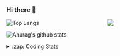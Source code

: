 ### Hi there 👋

<!--
**tao8687/tao8687** is a ✨ _special_ ✨ repository because its `README.md` (this file) appears on your GitHub profile.

Here are some ideas to get you started:

- 🔭 I’m currently working on ...
- 🌱 I’m currently learning ...
- 👯 I’m looking to collaborate on ...
- 🤔 I’m looking for help with ...
- 💬 Ask me about ...
- 📫 How to reach me: ...
- 😄 Pronouns: ...
- ⚡ Fun fact: ...
-->

<img align='right' src="https://media.giphy.com/media/M9gbBd9nbDrOTu1Mqx/giphy.gif" width="240">

  
![Top Langs](https://github-readme-stats.vercel.app/api/top-langs/?username=tao8687&layout=compact&title_color=23238E&text_color=A67D3D)

![Anurag's github stats](https://github-readme-stats.vercel.app/api?username=tao8687&show_icons=true&&text_color=A67D3D&title_color=23238E&show_icons=false&count_private=true&hide=stars)

<details>
  <summary>:zap: Coding Stats</summary>
  <br>
    
<!--START_SECTION:waka-->
![Code Time](http://img.shields.io/badge/Code%20Time-2%2C126%20hrs%2031%20mins-blue)

![Profile Views](http://img.shields.io/badge/Profile%20Views-0-blue)

**🐱 My GitHub Data** 

> 📦 1.5 MB Used in GitHub's Storage 
 > 
> 🏆 225 Contributions in the Year 2025
 > 
> 🚫 Not Opted to Hire
 > 
> 📜 63 Public Repositories 
 > 
> 🔑 24 Private Repositories 
 > 
**I'm an Early 🐤** 

```text
🌞 Morning                1827 commits        ██████████████████████░░░   89.56 % 
🌆 Daytime                90 commits          █░░░░░░░░░░░░░░░░░░░░░░░░   04.41 % 
🌃 Evening                119 commits         █░░░░░░░░░░░░░░░░░░░░░░░░   05.83 % 
🌙 Night                  4 commits           ░░░░░░░░░░░░░░░░░░░░░░░░░   00.20 % 
```
📅 **I'm Most Productive on Wednesday** 

```text
Monday                   293 commits         ████░░░░░░░░░░░░░░░░░░░░░   14.36 % 
Tuesday                  279 commits         ███░░░░░░░░░░░░░░░░░░░░░░   13.68 % 
Wednesday                349 commits         ████░░░░░░░░░░░░░░░░░░░░░   17.11 % 
Thursday                 273 commits         ███░░░░░░░░░░░░░░░░░░░░░░   13.38 % 
Friday                   289 commits         ████░░░░░░░░░░░░░░░░░░░░░   14.17 % 
Saturday                 283 commits         ███░░░░░░░░░░░░░░░░░░░░░░   13.87 % 
Sunday                   274 commits         ███░░░░░░░░░░░░░░░░░░░░░░   13.43 % 
```


📊 **This Week I Spent My Time On** 

```text
🕑︎ Time Zone: Asia/Shanghai

💬 Programming Languages: 
Other                    39 mins             █████████░░░░░░░░░░░░░░░░   35.86 % 
Protocol Buffer          22 mins             █████░░░░░░░░░░░░░░░░░░░░   20.11 % 
XML                      20 mins             █████░░░░░░░░░░░░░░░░░░░░   18.23 % 
JSON                     9 mins              ██░░░░░░░░░░░░░░░░░░░░░░░   08.79 % 
C++                      8 mins              ██░░░░░░░░░░░░░░░░░░░░░░░   08.11 % 

🔥 Editors: 
VS Code                  1 hr 47 mins        ████████████████████████░   97.28 % 
Cursor                   3 mins              █░░░░░░░░░░░░░░░░░░░░░░░░   02.72 % 

🐱‍💻 Projects: 
STM32                    48 mins             ███████████░░░░░░░░░░░░░░   44.14 % 
SeerRobotics             30 mins             ███████░░░░░░░░░░░░░░░░░░   27.95 % 
quickmcl                 8 mins              ██░░░░░░░░░░░░░░░░░░░░░░░   07.64 % 
rf2o_laser_odometry      8 mins              ██░░░░░░░░░░░░░░░░░░░░░░░   07.45 % 
src                      7 mins              ██░░░░░░░░░░░░░░░░░░░░░░░   07.18 % 

💻 Operating System: 
Linux                    1 hr 50 mins        █████████████████████████   100.00 % 
```

**I Mostly Code in C++** 

```text
C++                      11 repos            █████████░░░░░░░░░░░░░░░░   34.38 % 
Python                   8 repos             ██████░░░░░░░░░░░░░░░░░░░   25.00 % 
JavaScript               2 repos             ██░░░░░░░░░░░░░░░░░░░░░░░   06.25 % 
Batchfile                1 repo              █░░░░░░░░░░░░░░░░░░░░░░░░   03.12 % 
HTML                     1 repo              █░░░░░░░░░░░░░░░░░░░░░░░░   03.12 % 
```



**Timeline**

![Lines of Code chart](https://raw.githubusercontent.com/tao8687/tao8687/master/assets/bar_graph.png)


 Last Updated on 12/08/2025 01:58:02 UTC
<!--END_SECTION:waka-->
</details>
